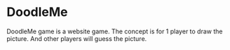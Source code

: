 # DoodleMe
DoodleMe game is a website game. The concept is for 1 player to draw the picture. And other players will guess the picture.
